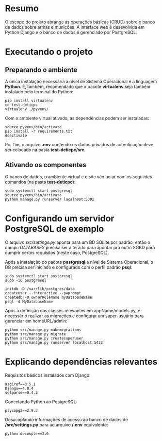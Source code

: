 # Resumo
O escopo do projeto abrange as operações básicas (CRUD) sobre o banco de dados sobre armas e munições. A interface web é desevolvida em Python Django e o banco de dados é gerenciado por PostgreSQL.

# Executando o projeto
## Preparando o ambiente
A única instalação necessária a nível de Sistema Operacional é a linguagem **Python**. É, também, recomendado que o pacote **virtualenv** seja também instalado pelo terminal do Python:

    pip install virtualenv
    cd test-deticpc
    virtualenv ./pyvenv/

Com o ambiente virtual ativado, as dependências podem ser instaladas:

    source pyvenv/bin/activate
    pip install -r requirements.txt
    deactivate

Por fim, o arquivo **.env** contendo os dados privados de autenticação deve ser colocado na pasta **test-deticpc/src**.

## Ativando os componentes
O banco de dados, o ambiente virtual e o site vão ao ar com os seguintes comandos (na pasta **test-deticpc**):

    sudo systemctl start postgresql
    source pyvenv/bin/activate
    python manage.py runserver localhost:5001

# Configurando um servidor PostgreSQL de exemplo
O arquivo *src/settings.py* aponta para um BD SQLite por padrão, então o campo *DATABASES* precisa ser alterado para apontar pra outro SGBD para cumprir certos requisitos (neste caso, PostgreSQL).

Após a instalação do pacote **postgresql** a nível de Sistema Operacional,  o DB precisa ser iniciado e configurado com o perfil padrão **psql**:

    sudo systemctl start postgresql
    sudo -iu postgresql

    initdb -D /var/lib/postgres/data
    createuser --interactive --pwprompt
    createdb -O ownerRoleName myDatabaseName
    psql -d MyDatabaseName

Após a definição das classes relevantes em appName/models.py, é necessário realizar as migrações e configurar um super-usuário para gerenciar em homeURL/admin:

    python src/manage.py makemigrations
    python src/manage.py migrate
    python src/manage.py createsuperuser
    python src/manage.py runserver localhost:5432

# Explicando dependências relevantes
Requisitos básicos instalados com Django:

    asgiref==3.5.1
    Django==4.0.4
    sqlparse==0.4.2

Conectando Python ao PostgreSQL:

    psycopg2==2.9.3

Desacoplando informações de acesso ao banco de dados de **/src/settings.py** para ao arquivo **/.env** equivalente:

    python-decouple==3.6